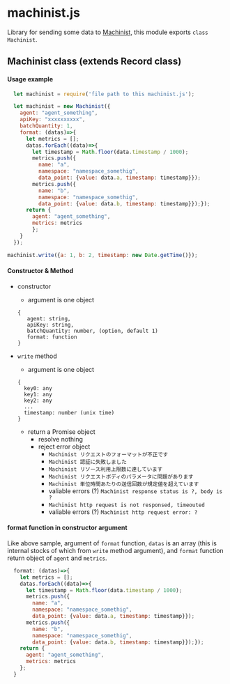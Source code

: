 # machinist.js

Library for sending some data to [Machinist](https://machinist.iij.jp/), this module exports `class Machinist`.

## Machinist class (extends Record class)
#### Usage example
```javascript
  let machinist = require('file path to this machinist.js');

  let machinist = new Machinist({
    agent: "agent_something",
    apiKey: "xxxxxxxxxx",
    batchQuantity: 1,
    format: (datas)=>{
      let metrics = [];
      datas.forEach((data)=>{
        let timestamp = Math.floor(data.timestamp / 1000);
        metrics.push({
          name: "a",
          namespace: "namespace_somethig",
          data_point: {value: data.a, timestamp: timestamp}});
        metrics.push({
          name: "b",
          namespace: "namespace_somethig",
          data_point: {value: data.b, timestamp: timestamp}});});
      return {
        agent: "agent_something",
        metrics: metrics
        };
    }
  });

machinist.write({a: 1, b: 2, timestamp: new Date.getTime()});
```

#### Constructor & Method
- constructor
  - argument is one object
  ```
  {
     agent: string, 
     apiKey: string, 
     batchQuantity: number, (option, default 1)
     format: function
  }
  ```  

- `write` method
  - argument is one object
  
  ```
  {
    key0: any
    key1: any
    key2: any
    ...
    timestamp: number (unix time)	
  }
  ```  

  - return a Promise object 
    - resolve nothing
    - reject error object
      - `Machinist リクエストのフォーマットが不正です` 
      - `Machinist 認証に失敗しました` 
      - `Machinist リソース利用上限数に達しています`
      - `Machinist リクエストボディのパラメータに問題があります` 
      - `Machinist 単位時間あたりの送信回数が規定値を超えています` 
      - valiable errors (?) `Machinist response status is ?, body is ?`
      - `Machinist http request is not responsed, timeouted` 
      - valiable errors (?) `Machinist http request error: ?`

#### format function in constructor argument
Like above sample, argument of `format` function, `datas` is an array (this is internal stocks of which from `write` method argument), and `format` function return object of `agent` and `metrics`.

```javascript
  format: (datas)=>{
    let metrics = [];
    datas.forEach((data)=>{
      let timestamp = Math.floor(data.timestamp / 1000);
      metrics.push({
        name: "a",
        namespace: "namespace_somethig",
        data_point: {value: data.a, timestamp: timestamp}});
      metrics.push({
        name: "b",
        namespace: "namespace_somethig",
        data_point: {value: data.b, timestamp: timestamp}});});
    return {
      agent: "agent_something",
      metrics: metrics
    };
  }
```